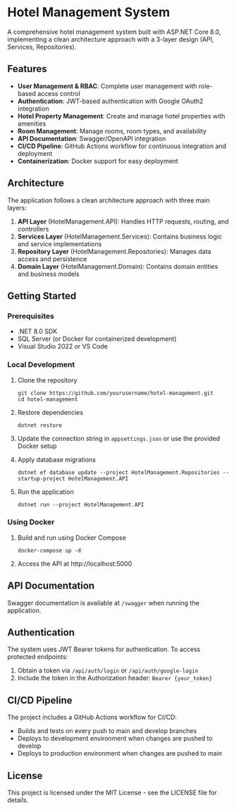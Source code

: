 # Hotel Management System

A comprehensive hotel management system built with ASP.NET Core 8.0, implementing a clean architecture approach with a 3-layer design (API, Services, Repositories).

## Features

- **User Management & RBAC**: Complete user management with role-based access control
- **Authentication**: JWT-based authentication with Google OAuth2 integration
- **Hotel Property Management**: Create and manage hotel properties with amenities
- **Room Management**: Manage rooms, room types, and availability
- **API Documentation**: Swagger/OpenAPI integration
- **CI/CD Pipeline**: GitHub Actions workflow for continuous integration and deployment
- **Containerization**: Docker support for easy deployment

## Architecture

The application follows a clean architecture approach with three main layers:

1. **API Layer** (HotelManagement.API): Handles HTTP requests, routing, and controllers
2. **Services Layer** (HotelManagement.Services): Contains business logic and service implementations
3. **Repository Layer** (HotelManagement.Repositories): Manages data access and persistence
4. **Domain Layer** (HotelManagement.Domain): Contains domain entities and business models

## Getting Started

### Prerequisites

- .NET 8.0 SDK
- SQL Server (or Docker for containerized development)
- Visual Studio 2022 or VS Code

### Local Development

1. Clone the repository
   ```
   git clone https://github.com/yourusername/hotel-management.git
   cd hotel-management
   ```

2. Restore dependencies
   ```
   dotnet restore
   ```

3. Update the connection string in `appsettings.json` or use the provided Docker setup

4. Apply database migrations
   ```
   dotnet ef database update --project HotelManagement.Repositories --startup-project HotelManagement.API
   ```

5. Run the application
   ```
   dotnet run --project HotelManagement.API
   ```

### Using Docker

1. Build and run using Docker Compose
   ```
   docker-compose up -d
   ```

2. Access the API at http://localhost:5000

## API Documentation

Swagger documentation is available at `/swagger` when running the application.

## Authentication

The system uses JWT Bearer tokens for authentication. To access protected endpoints:

1. Obtain a token via `/api/auth/login` or `/api/auth/google-login`
2. Include the token in the Authorization header: `Bearer {your_token}`

## CI/CD Pipeline

The project includes a GitHub Actions workflow for CI/CD:

- Builds and tests on every push to main and develop branches
- Deploys to development environment when changes are pushed to develop
- Deploys to production environment when changes are pushed to main

## License

This project is licensed under the MIT License - see the LICENSE file for details.